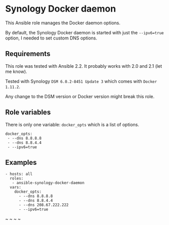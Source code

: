 Synology Docker daemon
======================

This Ansible role manages the Docker daemon options.

By default, the Synology Docker daemon is started with just the `--ipv6=true` option, I needed to set custom DNS options.


Requirements
------------

This role was tested with Ansible 2.2. It probably works with 2.0 and 2.1 (let me know).

Tested with Synology `DSM 6.0.2-8451 Update 3` which comes with `Docker 1.11.2`.

Any change to the DSM version or Docker version might break this role.


Role variables
--------------

There is only one variable: `docker_opts` which is a list of options.

    docker_opts:
     - --dns 8.8.8.8
     - --dns 8.8.4.4
     - --ipv6=true


Examples
--------

    - hosts: all
      roles:
       - ansible-synology-docker-daemon
      vars:
        docker_opts:
          - --dns 8.8.8.8
          - --dns 8.8.4.4
          - --dns 208.67.222.222
          - --ipv6=true
~
~
~
~
